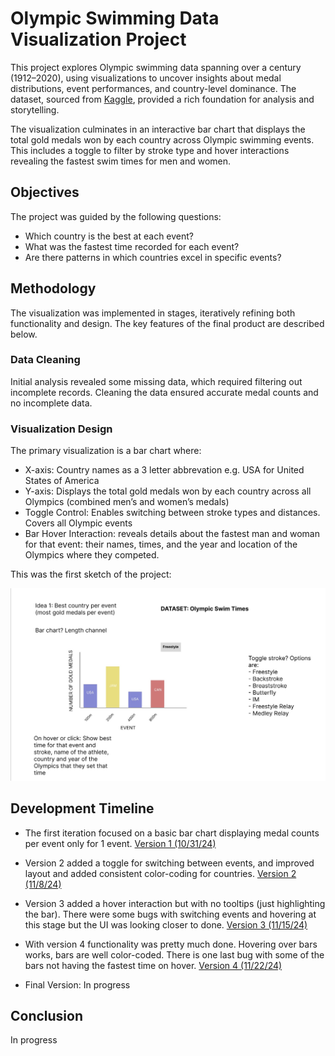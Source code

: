 # Olympic Swimming Data Visualization Project

This project explores Olympic swimming data spanning over a century (1912–2020), using visualizations to uncover insights about medal distributions, event performances, and country-level dominance. The dataset, sourced from [Kaggle](https://www.kaggle.com/datasets/datasciencedonut/olympic-swimming-1912-to-2020), provided a rich foundation for analysis and storytelling.

The visualization culminates in an interactive bar chart that displays the total gold medals won by each country across Olympic swimming events. This includes a toggle to filter by stroke type and hover interactions revealing the fastest swim times for men and women.

## Objectives

The project was guided by the following questions:

 * Which country is the best at each event?
 * What was the fastest time recorded for each event?
 * Are there patterns in which countries excel in specific events?

## Methodology

The visualization was implemented in stages, iteratively refining both functionality and design. The key features of the final product are described below.

### Data Cleaning

Initial analysis revealed some missing data, which required filtering out incomplete records. Cleaning the data ensured accurate medal counts and no incomplete data. 

### Visualization Design

The primary visualization is a bar chart where:
* X-axis: Country names as a 3 letter abbrevation e.g. USA for United States of America
* Y-axis: Displays the total gold medals won by each country across all Olympics (combined men’s and women’s medals)
* Toggle Control: Enables switching between stroke types and distances. Covers all Olympic events
* Bar Hover Interaction: reveals details about the fastest man and woman for that event: their names, times, and the year and location of the Olympics where they competed.

This was the first sketch of the project:

![image](./dataviz.jpg)

## Development Timeline

* The first iteration focused on a basic bar chart displaying medal counts per event only for 1 event.
[Version 1 (10/31/24)](https://vizhub.com/aschechter10/olympic-swimming-project-version-1)

* Version 2 added a toggle for switching between events, and improved layout and added consistent color-coding for countries.
[Version 2 (11/8/24)](https://vizhub.com/aschechter10/olympic-swimming-project-2)

* Version 3 added a hover interaction but with no tooltips (just highlighting the bar). There were some bugs with switching events and hovering at this stage but the UI was looking closer to done.
[Version 3 (11/15/24)](https://vizhub.com/aschechter10/olympic-swimming-project-3)

* With version 4 functionality was pretty much done. Hovering over bars works, bars are well color-coded. There is one last bug with some of the bars not having the fastest time on hover.
[Version 4 (11/22/24)](https://vizhub.com/aschechter10/olympic-swimming-project-4)

* Final Version: In progress

## Conclusion

In progress
